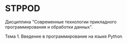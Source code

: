 # STPPOD
Дисциплина "Современные технологии прикладного программирования и обработки данных".

Тема 1. Введение в программирование на языке Python
